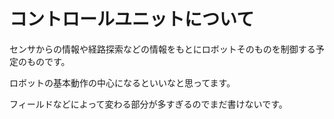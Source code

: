 # コントロールユニットについて
センサからの情報や経路探索などの情報をもとにロボットそのものを制御する予定のものです。

ロボットの基本動作の中心になるといいなと思ってます。

フィールドなどによって変わる部分が多すぎるのでまだ書けないです。